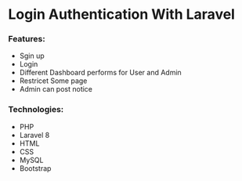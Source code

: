 # Login Authentication With Laravel

### Features:

- Sgin up 
- Login
- Different Dashboard performs for User and Admin
- Restricet Some page
- Admin can post notice

### Technologies:
- PHP
- Laravel 8
- HTML
- CSS
- MySQL
- Bootstrap
